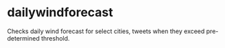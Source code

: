 # dailywindforecast
Checks daily wind forecast for select cities, tweets when they exceed pre-determined threshold.
